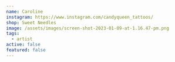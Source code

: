 ```yaml
---
name: Caroline
instagram: https://www.instagram.com/candyqueen_tattoos/
shop: Sweet Needles
image: /assets/images/screen-shot-2023-01-09-at-1.16.47-pm.png
tags:
  - artist
active: false
featured: false
---
```

